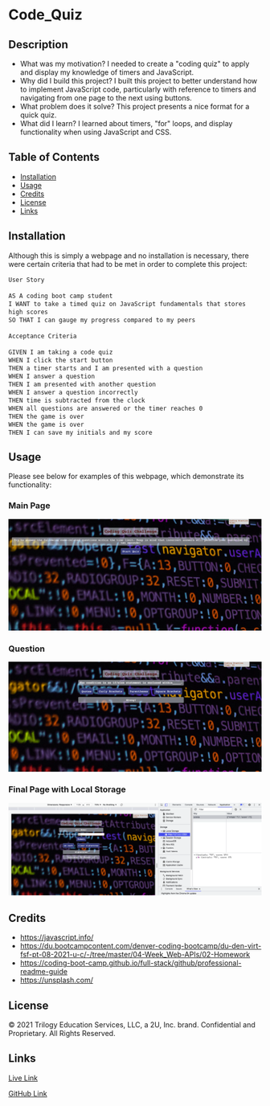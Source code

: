 # Code_Quiz

## Description

- What was my motivation? I needed to create a "coding quiz" to apply and display my knowledge of timers and JavaScript.
- Why did I build this project? I built this project to better understand how to implement JavaScript code, particularly with reference to timers and navigating from one page to the next using buttons.
- What problem does it solve? This project presents a nice format for a quick quiz.
- What did I learn? I learned about timers, "for" loops, and display functionality when using JavaScript and CSS.

## Table of Contents

- [Installation](#installation)
- [Usage](#usage)
- [Credits](#credits)
- [License](#license)
- [Links](#links)

## Installation

Although this is simply a webpage and no installation is necessary, there were certain criteria that had to be met in order to complete this project:

    User Story

    AS A coding boot camp student
    I WANT to take a timed quiz on JavaScript fundamentals that stores high scores
    SO THAT I can gauge my progress compared to my peers

    Acceptance Criteria

    GIVEN I am taking a code quiz
    WHEN I click the start button
    THEN a timer starts and I am presented with a question
    WHEN I answer a question
    THEN I am presented with another question
    WHEN I answer a question incorrectly
    THEN time is subtracted from the clock
    WHEN all questions are answered or the timer reaches 0
    THEN the game is over
    WHEN the game is over
    THEN I can save my initials and my score

## Usage

Please see below for examples of this webpage, which demonstrate its functionality:

### Main Page

![1](assets/images/1.png)

### Question

![2](assets/images/2.png)

### Final Page with Local Storage

![3](assets/images/3.png)

## Credits

- https://javascript.info/
- https://du.bootcampcontent.com/denver-coding-bootcamp/du-den-virt-fsf-pt-08-2021-u-c/-/tree/master/04-Week_Web-APIs/02-Homework
- https://coding-boot-camp.github.io/full-stack/github/professional-readme-guide
- https://unsplash.com/

## License

© 2021 Trilogy Education Services, LLC, a 2U, Inc. brand. Confidential and Proprietary. All Rights Reserved.

## Links

[Live Link](https://carlincb.github.io/Code_Quiz/)

[GitHub Link](https://github.com/carlincb/Code_Quiz)
